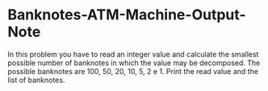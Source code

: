 # Banknotes-ATM-Machine-Output-Note
In this problem you have to read an integer value and calculate the smallest possible number of banknotes in which the value may be decomposed. The possible banknotes are 100, 50, 20, 10, 5, 2 e 1. Print the read value and the list of banknotes.

